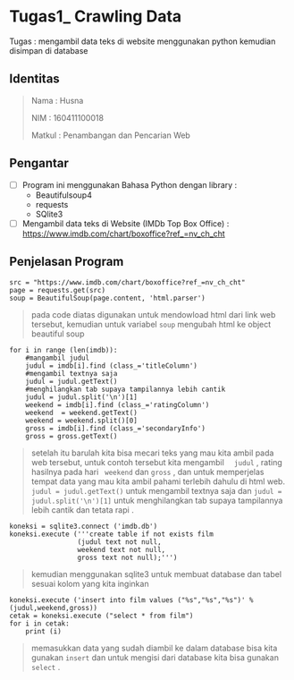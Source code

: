 # Tugas1_ Crawling Data
Tugas : mengambil data teks di website menggunakan python kemudian disimpan di database

## Identitas 

> Nama : Husna
>
> NIM : 160411100018
>
> Matkul : Penambangan dan Pencarian Web 

## Pengantar

- [ ] Program ini menggunakan Bahasa Python dengan library :
  - Beautifulsoup4
  - requests
  - SQlite3 
- [ ] Mengambil data teks di Website (IMDb Top Box Office) : https://www.imdb.com/chart/boxoffice?ref_=nv_ch_cht

## Penjelasan Program 
```
src = "https://www.imdb.com/chart/boxoffice?ref_=nv_ch_cht"
page = requests.get(src)
soup = BeautifulSoup(page.content, 'html.parser')
```

> pada code diatas digunakan untuk mendowload html dari link web tersebut, kemudian 
> untuk variabel ``` soup ``` mengubah html ke object beautiful soup

```
for i in range (len(imdb)):
    #mangambil judul 
    judul = imdb[i].find (class_='titleColumn')
    #mengambil textnya saja 
    judul = judul.getText()
    #menghilangkan tab supaya tampilannya lebih cantik
    judul = judul.split('\n')[1]
    weekend = imdb[i].find (class_='ratingColumn')
    weekend  = weekend.getText()
    weekend = weekend.split()[0]
    gross = imdb[i].find (class_='secondaryInfo')
    gross = gross.getText()
```
> setelah itu barulah kita bisa mecari teks yang mau kita ambil pada web tersebut, untuk contoh tersebut kita mengambil `` 
> judul`` , rating hasilnya pada hari `` weekend`` dan ``gross`` , dan untuk 
> memperjelas tempat data yang mau kita ambil pahami terlebih dahulu di html web. `` judul = judul.getText()`` untuk mengambil 
> textnya saja dan ``judul = judul.split('\n')[1]`` untuk menghilangkan tab supaya tampilannya lebih cantik dan tetata rapi . 

```
koneksi = sqlite3.connect ('imdb.db')
koneksi.execute ('''create table if not exists film
                 (judul text not null,
                 weekend text not null,
                 gross text not null);''')
```
> kemudian menggunakan sqlite3 untuk membuat database dan tabel sesuai kolom yang kita inginkan

```
koneksi.execute ('insert into film values ("%s","%s","%s")' %(judul,weekend,gross))
cetak = koneksi.execute ("select * from film")
for i in cetak:
    print (i)
```
> memasukkan data yang sudah diambil ke dalam database bisa kita gunakan ``insert``  dan untuk mengisi dari database kita
> bisa gunakan ``select`` . 
